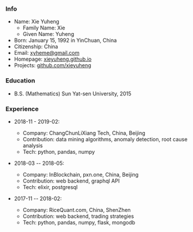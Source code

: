 ### Info

- Name: Xie Yuheng
  - Family Name: Xie
  - Given Name: Yuheng
- Born: January 15, 1992 in YinChuan, China
- Citizenship: China
- Email: xyheme@gmail.com
- Homepage: [xieyuheng.github.io](https://xieyuheng.github.io)
- Projects: [github.com/xieyuheng](https://github.com/xieyuheng)

### Education

- B.S. (Mathematics) Sun Yat-sen University, 2015

### Experience

- 2018-11 - 2019-02:
  - Company: ChangChunLiXiang Tech, China, Beijing
  - Contribution: data mining algorithms, anomaly detection, root cause analysis
  - Tech: python, pandas, numpy

- 2018-03 -- 2018-05:
  - Company: InBlockchain, pxn.one, China, Beijing
  - Contribution: web backend, graphql API
  - Tech: elixir, postgresql

- 2017-11 -- 2018-02:
  - Company: RiceQuant.com, China, ShenZhen
  - Contribution: web backend, trading strategies
  - Tech: python, pandas, numpy, flask, mongodb
